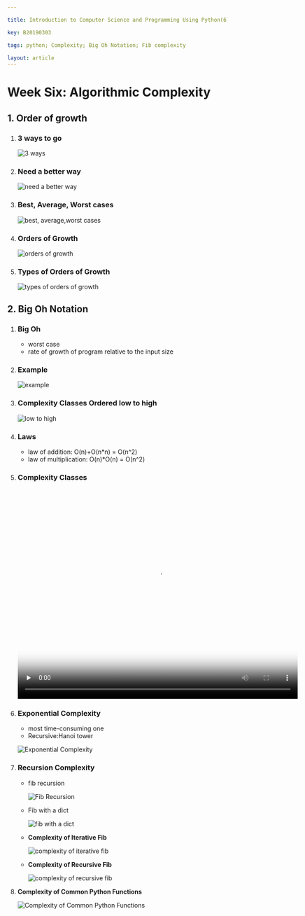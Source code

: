 ```yaml
---

title: Introduction to Computer Science and Programming Using Python(6)

key: B20190303

tags: python; Complexity; Big Oh Notation; Fib complexity   

layout: article
---
```


# Week Six: Algorithmic Complexity

<!--more-->

## 1.  Order of growth

1. ### 3 ways to go

   ![3 ways](https://suntarliarzn-1258316859.cos.ap-chongqing.myqcloud.com/3%20ways%20to%20go.jpg)

2. ### Need a better way

   ![need a better way](https://suntarliarzn-1258316859.cos.ap-chongqing.myqcloud.com/still%20need%20a%20better%20way.jpg)

3. ### Best, Average, Worst cases

   ![best, average,worst cases](https://suntarliarzn-1258316859.cos.ap-chongqing.myqcloud.com/best%2Caverage%2C%20worst%20cases.jpg)

4. ### Orders of Growth

   ![orders of growth](https://suntarliarzn-1258316859.cos.ap-chongqing.myqcloud.com/goals.jpg)

5. ### Types of Orders of Growth

   ![types of orders of growth](https://suntarliarzn-1258316859.cos.ap-chongqing.myqcloud.com/types%20of%20growth.jpg)

## 2.  Big Oh Notation

1. ### Big Oh

   - worst case
   - rate of growth of program relative to the input size

2. ###  Example

   ![example](https://suntarliarzn-1258316859.cos.ap-chongqing.myqcloud.com/exapmles%20of%20class%20methods%20%20instances.gif)

3. ### Complexity Classes Ordered low to high

   ![low to high](https://suntarliarzn-1258316859.cos.ap-chongqing.myqcloud.com/order%20low%20to%20high.jpg)

4. ### Laws

   - law of addition: O(n)+O(n*n) = O(n^2)
   - law of multiplication: O(n)*O(n) = O(n^2)

5. ###  Complexity Classes

   <video id="video" controls="" preload="none" width="640" height="480" poster="https://suntarliarzn-1258316859.cos.ap-chongqing.myqcloud.com/order%20low%20to%20high.jpg">
         <source id="mp4" src="https://suntarliarzn-1258316859.cos.ap-chongqing.myqcloud.com/Analyzing%20Complexity.mp4" type="video/mp4">
       <iframe width="560" height="315" src="https://suntarliarzn-1258316859.cos.ap-chongqing.myqcloud.com/Analyzing%20Complexity.mp4" frameborder="0" allowfullscreen></iframe>
         </video>
   

6. ### Exponential Complexity

   - most time-consuming one
   - Recursive:Hanoi tower

   ![Exponential Complexity](https://suntarliarzn-1258316859.cos.ap-chongqing.myqcloud.com/Introduction%20to%20Python/Week%206/EXPONENTIAL%20COMPLEXITY.jpg)

   [^]: 迭代（iteration）在原有知识上不断更新，但基本架构不变。
   [^]: 递归（recursion）回归起点，重新梳理原有知识，重新架构，并更新。（更花时间，但有效率提升的可能性）

   

   

7. ### Recursion Complexity

   - fib recursion

     ![Fib Recursion](https://suntarliarzn-1258316859.cos.ap-chongqing.myqcloud.com/Introduction%20to%20Python/Week%206/Fib%20recurs%20code.jpg)

   - Fib with a dict

     ![fib with a dict](https://suntarliarzn-1258316859.cos.ap-chongqing.myqcloud.com/Introduction%20to%20Python/Week%206/fib%20with%20a%20dict.jpg)

   - **Complexity of Iterative Fib**

     ![complexity of iterative fib](https://suntarliarzn-1258316859.cos.ap-chongqing.myqcloud.com/Introduction%20to%20Python/Week%206/com%20of%20iter%20fib.jpg)

   - **Complexity of Recursive Fib**

     ![complexity of recursive fib](https://suntarliarzn-1258316859.cos.ap-chongqing.myqcloud.com/Introduction%20to%20Python/Week%206/con%20of%20rec%20fib.jpg)

8. **Complexity of Common Python Functions**

   ![Complexity of Common Python Functions](https://suntarliarzn-1258316859.cos.ap-chongqing.myqcloud.com/Introduction%20to%20Python/Week%206/com%20of%20python%20functions.jpg)

   